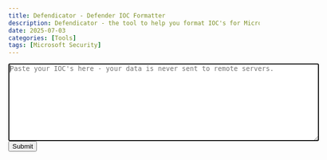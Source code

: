 ```yaml
---
title: Defendicator - Defender IOC Formatter
description: Defendicator - the tool to help you format IOC's for Microsoft Defender XDR on your device.
date: 2025-07-03
categories: [Tools]
tags: [Microsoft Security]
---
```


<textarea id=txtInput name=txtInput rows=10 cols=75 required autofocus placeholder="Paste your IOC's here - your data is never sent to remote servers."></textarea>
<input type=submit id=btnSubmit value=Submit onclick="formatIndicators()">

<p id=pQueryOutput hidden>
    Advanced Hunting Queries
    <textarea id=txtQueryOutput name=txtQueryOutput rows=10 cols=75 readonly></textarea>
</p>

<script>
    function formatIndicators(){
        txtOutput = document.getElementById("txtQueryOutput")
        txtOutput.innerHTML="Test123"
        document.getElementById("pQueryOutput").removeAttribute("hidden")
    }
</script>